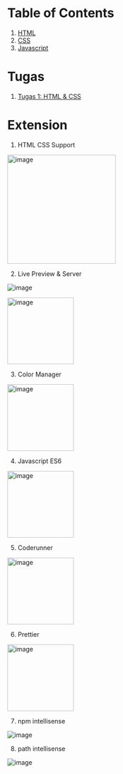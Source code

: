 # Table of Contents

1. [HTML](01_html/materi.md#praktikum-pemrograman-web-1-html)
2. [CSS](02_css/materi.md#praktikum-pemrograman-web-2-css)
3. [Javascript](03_Javascript/materi.md#praktikum-pemrograman-web-3-javascript)

# Tugas
1. [Tugas 1: HTML & CSS](02_css/tugas.md)

# Extension

1. HTML CSS Support

<img width="245" alt="image" src="https://github.com/user-attachments/assets/80952e04-4731-4fc7-a8e2-854142879bcf" />

2. Live Preview & Server

![image](https://github.com/user-attachments/assets/0a4adcdc-ba46-4db9-8788-62d7dd6acbd3)

<img  height="150" width="auto" alt="image" src="https://github.com/user-attachments/assets/ac3fffeb-d52b-446e-b4a1-779c9558adf3" />

3. Color Manager

<img  height="150" width="auto" alt="image" src="https://github.com/user-attachments/assets/dd9115e2-d402-4190-8850-1088886fb9c7" />

4. Javascript ES6

<img  height="150" width="auto" alt="image" src="https://github.com/user-attachments/assets/2d209f78-f5d2-4647-873f-41ed5fc9b8c3" />

5.  Coderunner

<img  height="150" width="auto" alt="image" src="https://github.com/user-attachments/assets/dad03972-c6c8-409c-9e41-a29d0e3350f9" />

6. Prettier

<img height="150" width="auto" alt="image" src="https://github.com/user-attachments/assets/b1607e2d-2830-45e5-b6a9-3b3b73b1f061" />

7. npm intellisense

![image](https://github.com/user-attachments/assets/60a8ac63-c163-40ac-b6d8-bcad5859462f)

8. path intellisense

![image](https://github.com/user-attachments/assets/9f70d6a1-795e-4868-bfff-a0f3d8cb5166)

